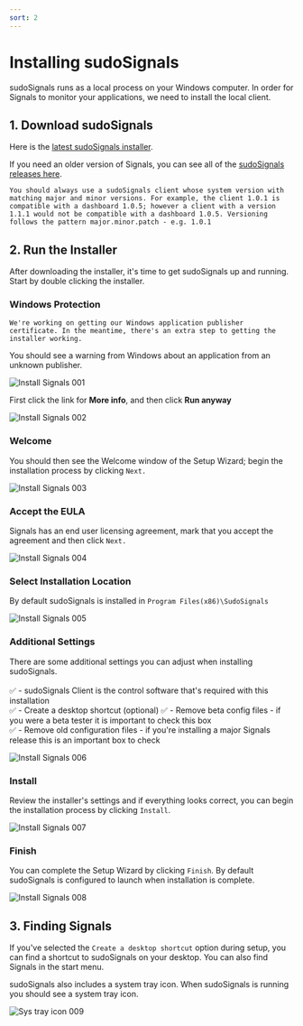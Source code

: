 ```yaml
---
sort: 2
---
```


# Installing sudoSignals

sudoSignals runs as a local process on your Windows computer. In order for Signals to monitor your applications, we need to install the local client.

## 1. Download sudoSignals

Here is the [latest sudoSignals installer](https://github.com/SudoMagicCode/sudoSignals_releases/releases/latest/download/SudoSignals_Installer.msi).

If you need an older version of Signals, you can see all of the [sudoSignals releases here](https://github.com/SudoMagicCode/sudoSignals_releases/releases).

```note
You should always use a sudoSignals client whose system version with matching major and minor versions. For example, the client 1.0.1 is compatible with a dashboard 1.0.5; however a client with a version 1.1.1 would not be compatible with a dashboard 1.0.5. Versioning follows the pattern major.minor.patch - e.g. 1.0.1
```

## 2. Run the Installer
After downloading the installer, it's time to get sudoSignals up and running. Start by double clicking the installer.

### Windows Protection

```note
We're working on getting our Windows application publisher certificate. In the meantime, there's an extra step to getting the installer working. 
```

You should see a warning from Windows about an application from an unknown publisher. 

![Install Signals 001](../assets/images/windows-installer/install-signals-001.png)

First click the link for **More info**, and then click **Run anyway**

![Install Signals 002](../assets/images/windows-installer/install-signals-002.png)

### Welcome

You should then see the Welcome window of the Setup Wizard; begin the installation process by clicking `Next.`

![Install Signals 003](../assets/images/windows-installer/install-signals-003.png)

### Accept the EULA

Signals has an end user licensing agreement, mark that you accept the agreement and then click `Next.`

![Install Signals 004](../assets/images/windows-installer/install-signals-004.png)

### Select Installation Location

By default sudoSignals is installed in `Program Files(x86)\SudoSignals`

![Install Signals 005](../assets/images/windows-installer/install-signals-005.png)

### Additional Settings

There are some additional settings you can adjust when installing sudoSignals.  
<br>
✅ - sudoSignals Client is the control software that's required with this installation  
✅ - Create a desktop shortcut (optional)
✅ - Remove beta config files - if you were a beta tester it is important to check this box  
✅ - Remove old configuration files - if you're installing a major Signals release this is an important box to check  

![Install Signals 006](../assets/images/windows-installer/install-signals-006.png)


### Install

Review the installer's settings and if everything looks correct, you can begin the installation process by clicking `Install`.

![Install Signals 007](../assets/images/windows-installer/install-signals-007.png)

### Finish

You can complete the Setup Wizard by clicking `Finish`. By default sudoSignals is configured to launch when installation is complete.

![Install Signals 008](../assets/images/windows-installer/install-signals-008.png)


## 3. Finding Signals

If you've selected the `Create a desktop shortcut` option during setup, you can find a shortcut to sudoSignals on your desktop. You can also find Signals in the start menu. 

sudoSignals also includes a system tray icon. When sudoSignals is running you should see a system tray icon.

![Sys tray icon 009](../assets/images/windows-installer/install-signals-009.png)
